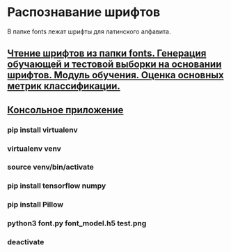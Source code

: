 # Распознавание шрифтов
В папке fonts лежат шрифты для латинского алфавита.
## [Чтение шрифтов из папки fonts. Генерация обучающей и тестовой выборки на основании шрифтов. Модуль обучения. Оценка основных метрик классификации.](https://github.com/kolya18/fontsClassification/blob/main/MartynovNickolay_fonts.ipynb)
## [Консольное приложение](https://github.com/kolya18/fontsClassification/blob/main/font.py)
### pip install virtualenv
### virtualenv venv
### source venv/bin/activate
### pip install tensorflow numpy
### pip install Pillow
### python3 font.py font_model.h5 test.png
### deactivate
